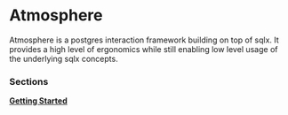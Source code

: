 # Atmosphere

Atmosphere is a postgres interaction framework building on top of sqlx. It
provides a high level of ergonomics while still enabling low level usage of the
underlying sqlx concepts.

### Sections

**[Getting Started](getting-started/index.md)**

[GitHub]: https://github.com/hemisphere-studio/atmosphere/tree/main
